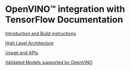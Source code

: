 # OpenVINO™ integration with TensorFlow Documentation

[Introduction and Build instructions](https://github.com/openvinotoolkit/openvino_tensorflow/blob/master/README.md)

[High Level Architecture](https://github.com/openvinotoolkit/openvino_tensorflow/tree/master/docs/ARCHITECTURE.md)

[Usage and APIs](https://github.com/openvinotoolkit/openvino_tensorflow/tree/master/docs/USAGE.md)

[Validated Models supported by OpenVINO](https://github.com/openvinotoolkit/openvino_tensorflow/tree/master/docs/MODELS.md)

